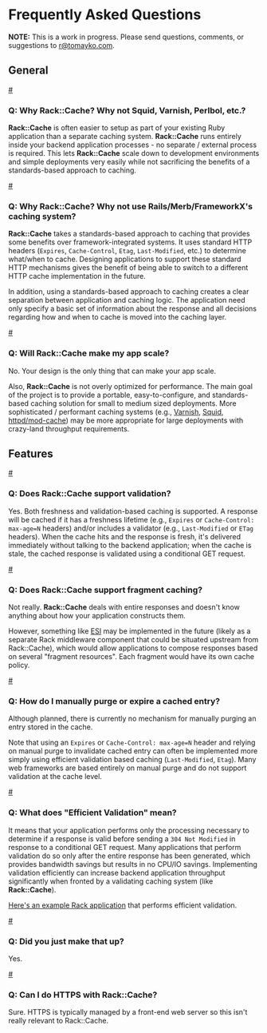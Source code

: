 Frequently Asked Questions
==========================

<p class='intro'>
<strong>NOTE:</strong> This is a work in progress. Please send questions, comments, or
suggestions to <a href="mailto:r@tomayko.com">r@tomayko.com</a>.
</p>

General
-------


<a class='hash' id='why-not-squid' href='#why-not-squid'>#</a>

### Q: Why Rack::Cache? Why not Squid, Varnish, Perlbol, etc.?

__Rack::Cache__ is often easier to setup as part of your existing Ruby
application than a separate caching system. __Rack::Cache__ runs entirely inside
your backend application processes - no separate / external process is required.
This lets __Rack::Cache__ scale down to development environments and simple
deployments very easily while not sacrificing the benefits of a standards-based
approach to caching.


<a class='hash' id='why-not-rails' href='#why-not-rails'>#</a>

### Q: Why Rack::Cache? Why not use Rails/Merb/FrameworkX's caching system?

__Rack::Cache__ takes a standards-based approach to caching that provides some
benefits over framework-integrated systems.  It uses standard HTTP headers
(`Expires`, `Cache-Control`, `Etag`, `Last-Modified`, etc.) to determine
what/when to cache. Designing applications to support these standard HTTP
mechanisms gives the benefit of being able to switch to a different HTTP
cache implementation in the future.

In addition, using a standards-based approach to caching creates a clear
separation between application and caching logic. The application need only
specify a basic set of information about the response and all decisions
regarding how and when to cache is moved into the caching layer.


<a class='hash' id='scale' href='#scale'>#</a>

### Q: Will Rack::Cache make my app scale?

No. Your design is the only thing that can make your app scale.

Also, __Rack::Cache__ is not overly optimized for performance. The main goal of
the project is to provide a portable, easy-to-configure, and standards-based
caching solution for small to medium sized deployments. More sophisticated /
performant caching systems (e.g., [Varnish][v], [Squid][s],
[httpd/mod-cache][h]) may be more appropriate for large deployments with
crazy-land throughput requirements.

[v]: http://varnish.projects.linpro.no/
[s]: http://www.squid-cache.org/
[h]: http://httpd.apache.org/docs/2.0/mod/mod_cache.html


Features
--------


<a class='hash' id='validation' href='#validation'>#</a>

### Q: Does Rack::Cache support validation?

Yes. Both freshness and validation-based caching is supported. A response
will be cached if it has a freshness lifetime (e.g., `Expires` or
`Cache-Control: max-age=N` headers) and/or includes a validator (e.g.,
`Last-Modified` or `ETag` headers). When the cache hits and the response is
fresh, it's delivered immediately without talking to the backend application;
when the cache is stale, the cached response is validated using a conditional
GET request.


<a class='hash' id='fragments' href='#fragments'>#</a>

### Q: Does Rack::Cache support fragment caching?

Not really. __Rack::Cache__ deals with entire responses and doesn't know
anything about how your application constructs them.

However, something like [ESI](http://www.w3.org/TR/esi-lang) may be implemented
in the future (likely as a separate Rack middleware component that could be
situated upstream from Rack::Cache), which would allow applications to compose
responses based on several "fragment resources". Each fragment would have its
own cache policy.


<a class='hash' id='manual-purge' href='#manual-purge'>#</a>

### Q: How do I manually purge or expire a cached entry?

Although planned, there is currently no mechanism for manually purging
an entry stored in the cache.

Note that using an `Expires` or `Cache-Control: max-age=N` header and relying on
manual purge to invalidate cached entry can often be implemented more simply
using efficient validation based caching (`Last-Modified`, `Etag`). Many web
frameworks are based entirely on manual purge and do not support validation at
the cache level.


<a class='hash' id='efficient-validation' href='#efficient-validation'>#</a>

### Q: What does "Efficient Validation" mean?

It means that your application performs only the processing necessary to
determine if a response is valid before sending a `304 Not Modified` in response
to a conditional GET request.  Many applications that perform validation do so
only after the entire response has been generated, which provides bandwidth
savings but results in no CPU/IO savings.  Implementing validation efficiently
can increase backend application throughput significantly when fronted by a
validating caching system (like __Rack::Cache__).

[Here's an example Rack application](http://gist.github.com/9395) that performs
efficient validation.


<a class='hash' id='orly' href='#orly'>#</a>

### Q: Did you just make that up?

Yes.


<a class='hash' id='https' href='#https'>#</a>

### Q: Can I do HTTPS with Rack::Cache?

Sure. HTTPS is typically managed by a front-end web server so this isn't really
relevant to Rack::Cache.
